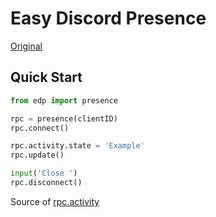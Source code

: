 # Easy Discord Presence
[Original](https://github.com/LennyPhoenix/py-discord-sdk)
## Quick Start
```python
from edp import presence

rpc = presence(clientID)
rpc.connect()

rpc.activity.state = 'Example'
rpc.update()

input('Close ')
rpc.disconnect()
```
Source of [rpc.activity](https://github.com/LennyPhoenix/py-discord-sdk/blob/master/discordsdk/activity.py)
